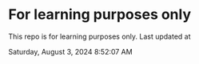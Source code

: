 # For learning purposes only
This repo is for learning purposes only.
Last updated at

Saturday, August 3, 2024 8:52:07 AM


